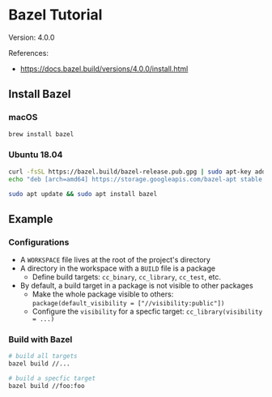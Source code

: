 Bazel Tutorial
===

Version: 4.0.0

References:

- <https://docs.bazel.build/versions/4.0.0/install.html>

## Install Bazel

### macOS

```bash
brew install bazel
```

### Ubuntu 18.04

```bash
curl -fsSL https://bazel.build/bazel-release.pub.gpg | sudo apt-key add -
echo "deb [arch=amd64] https://storage.googleapis.com/bazel-apt stable jdk1.8" | sudo tee /etc/apt/sources.list.d/bazel.list

sudo apt update && sudo apt install bazel
```

## Example

### Configurations

- A `WORKSPACE` file lives at the root of the project's directory
- A directory in the workspace with a `BUILD` file is a package
    - Define build targets: `cc_binary`, `cc_library`, `cc_test`, etc.
- By default, a build target in a package is not visible to other packages
    - Make the whole package visible to others: `package(default_visibility = ["//visibility:public"])`
    - Configure the `visibility` for a specfic target: `cc_library(visibility = ...)`

### Build with Bazel

```bash
# build all targets
bazel build //...

# build a specfic target
bazel build //foo:foo
```
